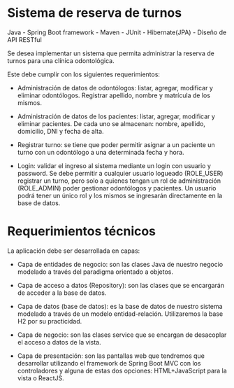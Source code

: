 # Sistema de reserva de turnos

Java - Spring Boot framework - Maven - JUnit - Hibernate(JPA) - Diseño de API RESTful


Se desea implementar un sistema que permita administrar la reserva de turnos para una clínica odontológica. 

Este debe cumplir con los siguientes requerimientos:

- Administración de datos de odontólogos: listar, agregar, modificar y eliminar odontólogos. Registrar apellido, nombre y matrícula de los mismos.

- Administración de datos de los pacientes: listar, agregar, modificar y eliminar pacientes. De cada uno se almacenan: nombre, apellido, domicilio, DNI y fecha de alta.

- Registrar turno: se tiene que poder permitir asignar a un paciente un turno con un odontólogo a una determinada fecha y hora. 

- Login: validar el ingreso al sistema mediante un login con usuario y password. Se debe permitir a cualquier usuario logueado (ROLE_USER) registrar un turno, pero solo a quienes tengan un rol de administración (ROLE_ADMIN) poder gestionar odontólogos y pacientes. Un usuario podrá tener un único rol y los mismos se ingresarán directamente en la base de datos.


# Requerimientos técnicos

La aplicación debe ser desarrollada en capas:

- Capa de entidades de negocio: son las clases Java de nuestro negocio modelado a través del paradigma orientado a objetos.

- Capa de acceso a datos (Repository): son las clases que se encargarán de acceder a la base de datos.

- Capa de datos (base de datos): es la base de datos de nuestro sistema modelado a través de un modelo entidad-relación. Utilizaremos la base H2 por su practicidad. 

- Capa de negocio: son las clases service que se encargan de desacoplar el acceso a datos de la vista.

- Capa de presentación: son las pantallas web que tendremos que desarrollar utilizando el framework de Spring Boot MVC con los controladores y alguna de estas dos opciones: HTML+JavaScript para la vista o ReactJS.


